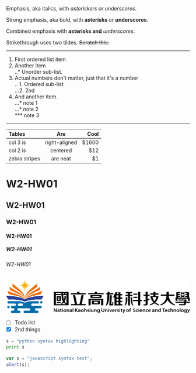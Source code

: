 Emphasis, aka italics, with *asteriskers* or *underscores*.

Strong emphasis, aka bold, with **asterisks** or **underscores**.

Combined emphasis with **asterisks and** *underscores*.

Strikethrough uses two tildes. ~~Scratch this.~~

---

1. First ordered list item
2. Another item  
..* Unorder sub-list.  
3. Actual numbers don't matter, just that it's a number  
.. 1. Ordered sub-list  
...2. 2nd  
4. And another item.  
...* note 1  
...* note 2  
***  note 3  

---

| **Tables** | **Are** | **Cool** |
|:-----|:-----:|-----:|
| col 3 is | right-aligned | $1600 |
| col 2 is | centered | $12 |
| zebra stripes | are neat | $1 |


# W2-HW01
## W2-HW01
### W2-HW01
#### W2-HW01
##### W2-HW01
###### W2-HW01

![NKUSTPNG](nkust.png "高科大圖片")

- [ ] Todo list
- [x] 2nd things

```python
s = "python syntax highlighting"
print s
```
```javascript
var s = "javascript syntax text";
alert(s);
```
